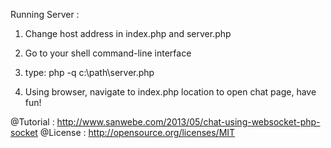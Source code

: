 Running Server :

1. Change host address in index.php and server.php

2. Go to your shell command-line interface

3. type: 
	php -q c:\path\server.php

4. Using browser, navigate to index.php location to open chat page, have fun!

[logo]: https://github.com/sanwebe/Chat-Using-WebSocket-and-PHP-Socket/blob/master/screenshot.png "Screenshot"

@Tutorial : http://www.sanwebe.com/2013/05/chat-using-websocket-php-socket
@License : http://opensource.org/licenses/MIT
